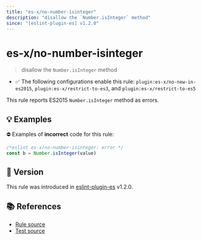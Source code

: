 ```yaml
---
title: "es-x/no-number-isinteger"
description: "disallow the `Number.isInteger` method"
since: "[eslint-plugin-es] v1.2.0"
---
```


# es-x/no-number-isinteger
> disallow the `Number.isInteger` method

- ✅ The following configurations enable this rule: `plugin:es-x/no-new-in-es2015`, `plugin:es-x/restrict-to-es3`, and `plugin:es-x/restrict-to-es5`

This rule reports ES2015 `Number.isInteger` method as errors.

## 💡 Examples

⛔ Examples of **incorrect** code for this rule:

<eslint-playground type="bad">

```js
/*eslint es-x/no-number-isinteger: error */
const b = Number.isInteger(value)
```

</eslint-playground>

## 🚀 Version

This rule was introduced in [eslint-plugin-es] v1.2.0.

[eslint-plugin-es]: https://github.com/mysticatea/eslint-plugin-es

## 📚 References

- [Rule source](https://github.com/eslint-community/eslint-plugin-es-x/blob/master/lib/rules/no-number-isinteger.js)
- [Test source](https://github.com/eslint-community/eslint-plugin-es-x/blob/master/tests/lib/rules/no-number-isinteger.js)
